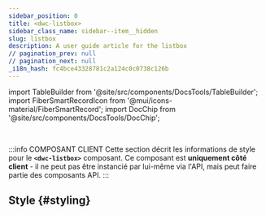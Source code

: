 ```yaml
---
sidebar_position: 0
title: <dwc-listbox>
sidebar_class_name: sidebar--item__hidden
slug: listbox
description: A user guide article for the listbox
// pagination_prev: null
// pagination_next: null
_i18n_hash: fc4bce43328781c2a124c0c0738c126b
---
```

import TableBuilder from '@site/src/components/DocsTools/TableBuilder';
import FiberSmartRecordIcon from '@mui/icons-material/FiberSmartRecord';
import DocChip from '@site/src/components/DocsTools/DocChip';

<DocChip chip='shadow' />

<br />

:::info COMPOSANT CLIENT
Cette section décrit les informations de style pour le **`<dwc-listbox>`** composant. Ce composant est **uniquement côté client** - il ne peut pas être instancié par lui-même via l'API, mais peut faire partie des composants API.
:::

## Style {#styling}

<TableBuilder name="dwc-listbox" clientComponent />
